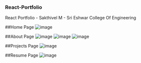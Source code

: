 ### React-Portfolio
React Portfolio - Sakthivel M - Sri Eshwar College Of Engineering

##Home Page
![image](https://github.com/user-attachments/assets/a407f904-4786-468c-98aa-96e79f855582)

##About Page
![image](https://github.com/user-attachments/assets/40641248-1fee-403e-9ac0-459d85078601)
![image](https://github.com/user-attachments/assets/46ce8337-a7f8-4a69-909c-6dd28b47a012)
![image](https://github.com/user-attachments/assets/7ab624d7-f7f8-4669-a418-d3c49d1710b2)

##Projects Page
![image](https://github.com/user-attachments/assets/880af55f-be91-4922-a50c-96facfe91731)

##Resume Page
![image](https://github.com/user-attachments/assets/d2fa6930-d288-413a-87d4-db603403493e)




